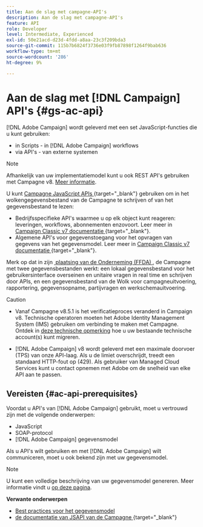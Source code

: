 ```yaml
---
title: Aan de slag met campagne-API's
description: Aan de slag met campagne-API's
feature: API
role: Developer
level: Intermediate, Experienced
exl-id: 50e21acd-d23d-4fdd-a8aa-23c3f209bda3
source-git-commit: 115b7b6824f3736e03f9fb87898f1264f9bab636
workflow-type: tm+mt
source-wordcount: '286'
ht-degree: 9%

---
```


# Aan de slag met [!DNL Campaign] API&#39;s {#gs-ac-api}

[!DNL Adobe Campaign] wordt geleverd met een set JavaScript-functies die u kunt gebruiken:

* in Scripts - in [!DNL Adobe Campaign] workflows
* via API&#39;s - van externe systemen

>[!NOTE]
>
>Afhankelijk van uw implementatiemodel kunt u ook REST API&#39;s gebruiken met Campagne v8. [Meer informatie](../dev/api/get-started-apis.md).

U kunt [&#x200B; Campagne JavaScript APIs &#x200B;](https://experienceleague.adobe.com/developer/campaign-api/api/p-1.html?lang=nl-NL){target="_blank"} gebruiken om in het wolkengegevensbestand van de Campagne te schrijven of van het gegevensbestand te lezen:

* Bedrijfsspecifieke API&#39;s waarmee u op elk object kunt reageren: leveringen, workflows, abonnementen enzovoort. Leer meer in [&#x200B; Campaign Classic v7 documentatie &#x200B;](https://experienceleague.adobe.com/docs/campaign-classic/using/configuring-campaign-classic/api/business-oriented-apis.html?lang=nl-NL){target="_blank"}.
* Algemene API&#39;s voor gegevenstoegang voor het opvragen van gegevens van het gegevensmodel. Leer meer in [&#x200B; Campaign Classic v7 documentatie &#x200B;](https://experienceleague.adobe.com/docs/campaign-classic/using/configuring-campaign-classic/api/data-oriented-apis.html?lang=nl-NL){target="_blank"}.

Merk op dat in zijn [&#x200B; plaatsing van de Onderneming (FFDA) &#x200B;](../architecture/enterprise-deployment.md), de Campagne met twee gegevensbestanden werkt: een lokaal gegevensbestand voor het gebruikersinterface overseinen en unitaire vragen in real time en schrijven door APIs, en een gegevensbestand van de Wolk voor campagneuitvoering, rapportering, gegevensopname, partijvragen en werkschemauitvoering.

>[!CAUTION]
>
>* Vanaf Campagne v8.5.1 is het verificatieproces veranderd in Campaign v8. Technische operatoren moeten het Adobe Identity Management System (IMS) gebruiken om verbinding te maken met Campagne. Ontdek in [deze technische opmerking](../../technotes/upgrades/ims-migration.md) hoe u uw bestaande technische account(s) kunt migreren.
>
>* [!DNL Adobe Campaign] v8 wordt geleverd met een maximale doorvoer (TPS) van onze API-laag. Als u de limiet overschrijdt, treedt een standaard HTTP-fout op (429). Als gebruiker van Managed Cloud Services kunt u contact opnemen met Adobe om de snelheid van elke API aan te passen.
> 

## Vereisten {#ac-api-prerequisites}

Voordat u API&#39;s van [!DNL Adobe Campaign] gebruikt, moet u vertrouwd zijn met de volgende onderwerpen:

* JavaScript
* SOAP-protocol
* [!DNL Adobe Campaign] gegevensmodel

Als u API&#39;s wilt gebruiken en met [!DNL Adobe Campaign] wilt communiceren, moet u ook bekend zijn met uw gegevensmodel.

>[!NOTE]
>U kunt een volledige beschrijving van uw gegevensmodel genereren. Meer informatie vindt u [op deze pagina](datamodel.md).


**Verwante onderwerpen**

* [Best practices voor het gegevensmodel](datamodel-best-practices.md)
* [&#x200B; de documentatie van JSAPI van de Campagne &#x200B;](https://experienceleague.adobe.com/developer/campaign-api/api/p-1.html?lang=nl-NL){target="_blank"}
